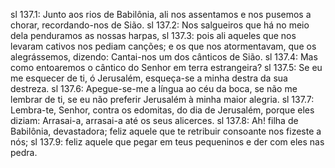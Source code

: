 sl 137.1: Junto aos rios de Babilônia, ali nos assentamos e nos pusemos a chorar, recordando-nos de Sião.
sl 137.2: Nos salgueiros que há no meio dela penduramos as nossas harpas,
sl 137.3: pois ali aqueles que nos levaram cativos nos pediam canções; e os que nos atormentavam, que os alegrássemos, dizendo: Cantai-nos um dos cânticos de Sião.
sl 137.4: Mas como entoaremos o cântico do Senhor em terra estrangeira?
sl 137.5: Se eu me esquecer de ti, ó Jerusalém, esqueça-se a minha destra da sua destreza.
sl 137.6: Apegue-se-me a língua ao céu da boca, se não me lembrar de ti, se eu não preferir Jerusalém à minha maior alegria.
sl 137.7: Lembra-te, Senhor, contra os edomitas, do dia de Jerusalém, porque eles diziam: Arrasai-a, arrasai-a até os seus alicerces.
sl 137.8: Ah! filha de Babilônia, devastadora; feliz aquele que te retribuir consoante nos fizeste a nós;
sl 137.9: feliz aquele que pegar em teus pequeninos e der com eles nas pedra.
